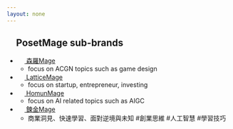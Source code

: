 ```yaml
---
layout: none
---
```


<h2><img src="https://posetmage.com/Images/Icon/PosetMage_t.webp" Height="16" /> PosetMage sub-brands</h2>
<ul>
  <li><a href="https://shinra.posetmage.com/"><img src="https://posetmage.com/Images/Icon/ShinraMage_t.webp" Height="16" /> 森羅Mage</a>
    <ul>
      <li>focus on ACGN topics such as game design</li>
    </ul>
  </li>

  <li><a href="https://lattice.posetmage.com"><img src="https://posetmage.com/Images/Icon/LatticeMage_t.webp" Height="16" /> LatticeMage</a>
    <ul>
      <li>focus on startup, entrepreneur, investing</li>
    </ul>
  </li>

  <li><a href="https://homun.posetmage.com"><img src="https://posetmage.com/Images/Icon/HomunMage_t.webp" Height="16" /> HomunMage</a>
    <ul>
      <li>focus on AI related topics such as AIGC</li>
    </ul>
  </li>

  <li><a href="https://alchemy.posetmage.com"><img src="https://posetmage.com/Images/Icon/AlchemyMage_t.webp" Height="16" /> 鍊金Mage</a>
    <ul>
      <li>商業洞見、快速學習、面對逆境與未知 #創業思維 #人工智慧 #學習技巧</li>
    </ul>
  </li>
  
</ul>
